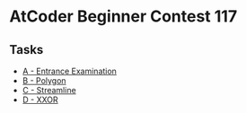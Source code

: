 # AtCoder Beginner Contest 117
## Tasks
- [A - Entrance Examination](https://atcoder.jp/contests/abc117/tasks/abc117_a)
- [B - Polygon](https://atcoder.jp/contests/abc117/tasks/abc117_b)
- [C - Streamline](https://atcoder.jp/contests/abc117/tasks/abc117_c)
- [D - XXOR](https://atcoder.jp/contests/abc117/tasks/abc117_d)
